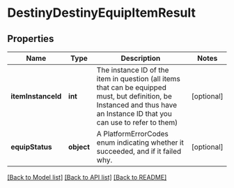 # DestinyDestinyEquipItemResult

## Properties
Name | Type | Description | Notes
------------ | ------------- | ------------- | -------------
**itemInstanceId** | **int** | The instance ID of the item in question (all items that can be equipped must, but definition, be Instanced and thus have an Instance ID that you can use to refer to them) | [optional] 
**equipStatus** | **object** | A PlatformErrorCodes enum indicating whether it succeeded, and if it failed why. | [optional] 

[[Back to Model list]](../README.md#documentation-for-models) [[Back to API list]](../README.md#documentation-for-api-endpoints) [[Back to README]](../README.md)


